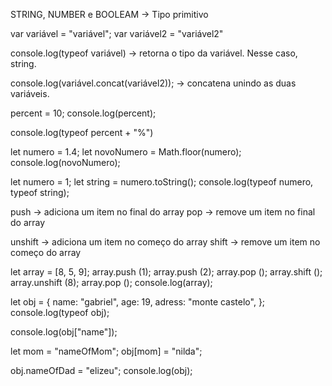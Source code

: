 STRING, NUMBER e BOOLEAM -> Tipo primitivo

var variável = "variável";
var variável2 = "variável2"

console.log(typeof variável) -> retorna o tipo da variável. Nesse caso, string.

console.log(variável.concat(variável2)); -> concatena unindo as duas variáveis.

percent = 10;
console.log(percent);

console.log(typeof percent + "%")

let numero = 1.4;
let novoNumero = Math.floor(numero);
console.log(novoNumero);

let numero = 1;
let string = numero.toString();
console.log(typeof numero, typeof string);

push -> adiciona um item no final do array
pop -> remove um item no final do array

unshift -> adiciona um item no começo do array
shift -> remove um item no começo do array


let array = [8, 5, 9];
array.push (1);
array.push (2);
array.pop ();
array.shift ();
array.unshift (8);
array.pop ();
console.log(array);

let obj = {
     name: "gabriel",
     age: 19,
     adress: "monte castelo",
};
console.log(typeof obj);

console.log(obj["name"]);

let mom = "nameOfMom";
obj[mom] = "nilda";

obj.nameOfDad = "elizeu";
console.log(obj);

